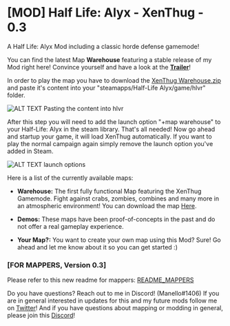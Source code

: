 # [MOD] Half Life: Alyx - XenThug - 0.3
A Half Life: Alyx Mod including a classic horde defense gamemode!

You can find the latest Map **Warehouse** featuring a stable release of my Mod right here! Convince yourself and have a look at the **[Trailer](https://www.youtube.com/watch?v=bSvwAgw45H0)**!

In order to play the map you have to download the [XenThug Warehouse.zip](https://github.com/Manello/hla_mod_XenThug/releases/download/WarehouseV1/XenThug-Warehouse-V1.zip) and paste it's content into your "steamapps/Half-Life Alyx/game/hlvr" folder. 

![ALT TEXT Pasting the content into hlvr](http://cvreleague.eu/wp-content/uploads/2020/04/HowToInstall.png)

After this step you will need to add the launch option "+map warehouse" to your Half-Life: Alyx in the steam library. That's all needed! Now go ahead and startup your game, it will load XenThug automatically.
If you want to play the normal campaign again simply remove the launch option you've added in Steam.

![ALT TEXT launch options](http://cvreleague.eu/wp-content/uploads/2020/04/HowToParam.png)

Here is a list of the currently available maps:

- **Warehouse:** The first fully functional Map featuring the XenThug Gamemode. Fight against crabs, zombies, combines and many more in an atmospheric environment! You can download the map [Here](https://github.com/Manello/hla_mod_XenThug/releases/download/WarehouseV1/XenThug-Warehouse-V1.zip).

- **Demos:** These maps have been proof-of-concepts in the past and do not offer a real gameplay experience.

- **Your Map?:** You want to create your own map using this Mod? Sure! Go ahead and let me know about it so you can get started :)

### [FOR MAPPERS, Version 0.3]
Please refer to this new readme for mappers: [README_MAPPERS](https://github.com/Manello/hla_mod_XenThug/blob/master/README_MAPPERS.md)

Do you have questions? Reach out to me in Discord! (Manello#1406)
If you are in general interested in updates for this and my future mods follow me on [Twitter](https://twitter.com/manellomb/)!
And if you have questions about mapping or modding in general, please join this [Discord](https://discord.gg/Yt86zaG)!
